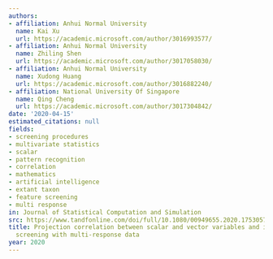 ```yaml
---
authors:
- affiliation: Anhui Normal University
  name: Kai Xu
  url: https://academic.microsoft.com/author/3016993577/
- affiliation: Anhui Normal University
  name: Zhiling Shen
  url: https://academic.microsoft.com/author/3017058030/
- affiliation: Anhui Normal University
  name: Xudong Huang
  url: https://academic.microsoft.com/author/3016882240/
- affiliation: National University Of Singapore
  name: Qing Cheng
  url: https://academic.microsoft.com/author/3017304842/
date: '2020-04-15'
estimated_citations: null
fields:
- screening procedures
- multivariate statistics
- scalar
- pattern recognition
- correlation
- mathematics
- artificial intelligence
- extant taxon
- feature screening
- multi response
in: Journal of Statistical Computation and Simulation
src: https://www.tandfonline.com/doi/full/10.1080/00949655.2020.1753057
title: Projection correlation between scalar and vector variables and its use in feature
  screening with multi-response data
year: 2020
---
```

